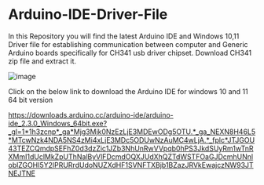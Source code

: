 # Arduino-IDE-Driver-File
In this Repository you will find the latest Arduino IDE and Windows 10,11 Driver file for establishing communication between computer and Generic Arduino boards specifically for CH341 usb driver chipset. Download CH341 zip file and extract it.

![image](https://github.com/Ganesh999-tech/Arduino-IDE-Driver-File/assets/55797965/a0160bf3-d89b-473a-a66f-1e5adc876ea8)

Click on the below link to download the Arduino IDE for windows 10 and 11 64 bit version


https://downloads.arduino.cc/arduino-ide/arduino-ide_2.3.0_Windows_64bit.exe?_gl=1*1h3zcnp*_ga*Mjg3Mjk0NzEzLjE3MDEwODg5OTU.*_ga_NEXN8H46L5*MTcwNzk4NDA5NS4zMi4xLjE3MDc5ODUwNzAuMC4wLjA.*_fplc*JTJGOU43TEZCQmdpSEFhZ0d3dzZic1JZb3NhUnRwVVpqb0hPS3JkdSUyRm1wTnRXMmI1dUclMkZpUThNalByVlFDcmdOQXJUdXhQZTdWSTFOaGJDcmhUNnloblZGOHI5Y2lPRURrdUdoNUZXdHF1SVNFTXBjb1BZazJRVkEwajczNW93JTNEJTNE

